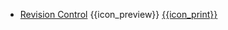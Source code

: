 * [Revision Control]({{baseUrl}}/revisionControl/)
  <trigger for="pop:revisionControl-preview">{{icon_preview}}</trigger> [{{icon_print}}](print.html)

<popover id="pop:revisionControl-preview" title="Revision Control {{icon_preview}}" placement="right">
  <div slot="content">
    <include src="preview.md" />
  </div>
</popover>
